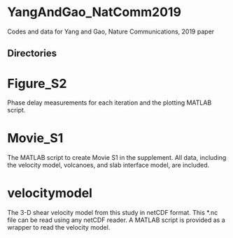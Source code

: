 # YangAndGao_NatComm2019
Codes and data for Yang and Gao, Nature Communications, 2019 paper

## Directories
# Figure_S2
Phase delay measurements for each iteration and the plotting MATLAB script.
# Movie_S1
The MATLAB script to create Movie S1 in the supplement. All data, including the velocity model, volcanoes, and slab interface model, are included.
# velocitymodel
The 3-D shear velocity model from this study in netCDF format. This *.nc file can be read using any netCDF reader. A MATLAB script is provided as a wrapper to read the velocity model.

